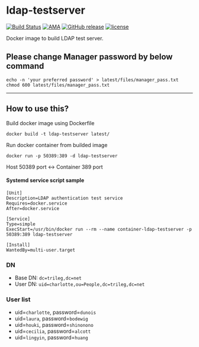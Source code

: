 # ldap-testserver
[![Build Status](https://travis-ci.org/trileg/ldap-testserver.svg?branch=master)](https://travis-ci.org/trileg/ldap-testserver)
[![AMA](https://img.shields.io/badge/ask%20me-anything-0e7fc0.svg)](https://github.com/trileg/ama)
[![GitHub release](https://img.shields.io/github/release/trileg/ldap-testserver.svg?maxAge=3600)](https://github.com/trileg/ldap-testserver/releases/latest)
[![license](https://img.shields.io/github/license/trileg/ldap-testserver.svg?maxAge=2592000)](LICENSE)

Docker image to build LDAP test server.

## Please change Manager password by below command
```
echo -n 'your preferred password' > latest/files/manager_pass.txt
chmod 600 latest/files/manager_pass.txt
```

-----

## How to use this?
Build docker image using Dockerfile
```
docker build -t ldap-testserver latest/
```

Run docker container from builded image
```
docker run -p 50389:389 -d ldap-testserver
```
Host 50389 port <-> Container 389 port

#### Systemd service script sample
```
[Unit]
Description=LDAP authentication test service
Requires=docker.service
After=docker.service

[Service]
Type=simple
ExecStart=/usr/bin/docker run --rm --name container-ldap-testserver -p 50389:389 ldap-testserver

[Install]
WantedBy=multi-user.target
```

### DN
- Base DN: `dc=trileg,dc=net`
- User DN: `uid=charlotte,ou=People,dc=trileg,dc=net`

### User list
- uid=`charlotte`, password=`dunois`
- uid=`laura`, password=`bodewig`
- uid=`houki`, password=`shinonono`
- uid=`cecilia`, password=`alcott`
- uid=`lingyin`, password=`huang`
